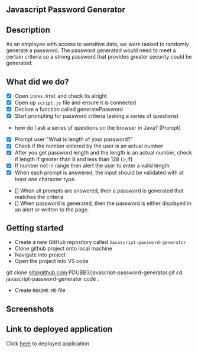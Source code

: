 ## Javascript Password Generator

## Description

As an employee with access to sensitive data, we were tasked to randomly generate a password. The password generated would need to meet a certain criteria so a strong password that provides greater security could be generated.

## What did we do?

- [x] Open `index.html` and check its alright
- [x] Open up `script.js` file and ensure it is connected
- [x] Declare a function called generatePassword
- [x] Start prompting for password criteria (asking a series of questions)
- how do I ask a series of questions on the browser in Java? (Prompt)
- [x] Prompt user "What is length of your password?"
- [x] Check if the number entered by the user is an actual number
- [x] After you get password length and the length is an actual number, check if length if greater than 8 and less than 128 (>,if)
- [x] If number not in range then alert the user to enter a valid length
- [x] When each prompt is answered, the input should be validated with at least one character type.
- [] When all prompts are answered, then a password is generated that matches the criteria
- [] When password is generated, then the password is either displayed in an alert or written to the page.

## Getting started

- Create a new GitHub repository called `Javascript-password-generator`
- Clone github project onto local machine
- Navigate into project
- Open the project into VS code

git clone git@github.com:PDUBB3/javascript-password-generator.git
cd javascript-password-generator
code .

- Create `README.MD` file

## Screenshots

## Link to deployed application

Click [here](https://pdubb3.github.io/javascript-password-generator/) to deployed application
